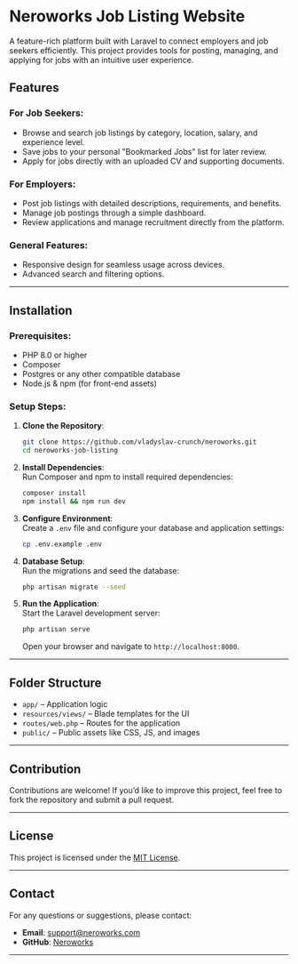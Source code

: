 
# Neroworks Job Listing Website  

A feature-rich platform built with Laravel to connect employers and job seekers efficiently. This project provides tools for posting, managing, and applying for jobs with an intuitive user experience.  

## Features  
### For Job Seekers:  
- Browse and search job listings by category, location, salary, and experience level.  
- Save jobs to your personal "Bookmarked Jobs" list for later review.  
- Apply for jobs directly with an uploaded CV and supporting documents.  

### For Employers:  
- Post job listings with detailed descriptions, requirements, and benefits.  
- Manage job postings through a simple dashboard.  
- Review applications and manage recruitment directly from the platform.   

### General Features:  
- Responsive design for seamless usage across devices.  
- Advanced search and filtering options.  
---

## Installation  

### Prerequisites:  
- PHP 8.0 or higher  
- Composer  
- Postgres or any other compatible database  
- Node.js & npm (for front-end assets)  

### Setup Steps:  

1. **Clone the Repository**:  
   ```bash  
   git clone https://github.com/vladyslav-crunch/neroworks.git  
   cd neroworks-job-listing  
   ```  

2. **Install Dependencies**:  
   Run Composer and npm to install required dependencies:  
   ```bash  
   composer install  
   npm install && npm run dev  
   ```  

3. **Configure Environment**:  
   Create a `.env` file and configure your database and application settings:  
   ```bash  
   cp .env.example .env  
   ```  

4. **Database Setup**:  
   Run the migrations and seed the database:  
   ```bash  
   php artisan migrate --seed  
   ```  

5. **Run the Application**:  
   Start the Laravel development server:  
   ```bash  
   php artisan serve  
   ```  
   Open your browser and navigate to `http://localhost:8000`.  

---

## Folder Structure  
- `app/` – Application logic  
- `resources/views/` – Blade templates for the UI  
- `routes/web.php` – Routes for the application  
- `public/` – Public assets like CSS, JS, and images  

---

## Contribution  
Contributions are welcome! If you’d like to improve this project, feel free to fork the repository and submit a pull request.  

---

## License  
This project is licensed under the [MIT License](LICENSE).  

---

## Contact  
For any questions or suggestions, please contact:  
- **Email**: support@neroworks.com  
- **GitHub**: [Neroworks](https://github.com/vladyslav-crunch)  

---  

